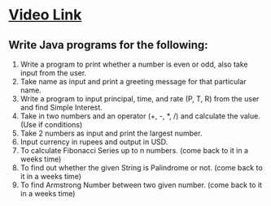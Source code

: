 # [Video Link](https://youtu.be/TAtrPoaJ7gc)

## Write Java programs for the following:

1. Write a program to print whether a number is even or odd, also take
   input from the user.
2. Take name as input and print a greeting message for that particular name.
3. Write a program to input principal, time, and rate (P, T, R) from the user and
   find Simple Interest.
4. Take in two numbers and an operator (+, -, \*, /) and calculate the value.
   (Use if conditions)
5. Take 2 numbers as input and print the largest number.
6. Input currency in rupees and output in USD.
7. To calculate Fibonacci Series up to n numbers. (come back to it in a weeks time)
8. To find out whether the given String is Palindrome or not. (come back to it in a weeks time)
9. To find Armstrong Number between two given number. (come back to it in a weeks time)
